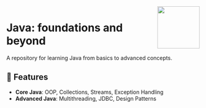 <img align="right" src="https://upload.wikimedia.org/wikipedia/en/3/30/Java_programming_language_logo.svg" width="110" height="110">

# Java: foundations and beyond  
A repository for learning Java from basics to advanced concepts.

## 🚀 Features
- **Core Java**: OOP, Collections, Streams, Exception Handling
- **Advanced Java**: Multithreading, JDBC, Design Patterns


